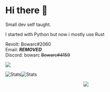 <h1> Hi there 👋</h1>

<a>
  Small dev self taught.

  I started with Python but now i mostly use Rust  

  Revolt: Bowarc#2060  
  Email: ***REMOVED***  
  Discord: bowarc ~~Bowarc#4159~~
</a>




<a href="https://github.com/Bowarc">
  <img src="https://github-readme-stats.vercel.app/api/top-langs/?username=Bowarc&langs_count=10&exclude_repo=&hide=jupyter%20notebook,vim%20script,cmake,makefile,batchfile,emacs%20lisp&layout=default&card_width=800&hide_border=true&theme=transparent" />
</a>
<!--
<p><img align="center" src="https://github-readme-stats.vercel.app/api/top-langs?username=bowarc&show_icons=true&theme=transparent&hide_border=true&locale=en&layout=compact" alt="bowarc" /></p>
-->

![Stats](https://github-readme-stats.vercel.app/api?username=Bowarc&show_icons=true&theme=transparent&hide_border=true&locale=en&layout=compact)![Stats](https://github-readme-streak-stats.herokuapp.com/?user=Bowarc&hide_border=true&card_width=338&theme=transparent)


<!--
Good but not perfect
![Stats](http://github-profile-summary-cards.vercel.app/api/cards/stats?username=Bowarc&theme=transparent)
-->








<p align="center">
  <a href="https://github.com/Bowarc">
    <img src="https://komarev.com/ghpvc/?username=Bowarc&color=blue&style=flat)" />
  </a>
</p>




</details>

<!--
<p align="center">
  <a href="https://github.com/Bowarc">
    <img src="https://komarev.com/ghpvc/?username=Bowarc&color=blue&style=flat)" />
  </a>
</p>
-->

<!--
**Bowarc/Bowarc** is a ✨ _special_ ✨ repository because its `README.md` (this file) appears on your GitHub profile.

Here are some ideas to get you started:

- 🔭 I’m currently working on ...
- 🌱 I’m currently learning ...
- 👯 I’m looking to collaborate on ...
- 🤔 I’m looking for help with ...
- 💬 Ask me about ...
- 📫 How to reach me: ...
- 😄 Pronouns: ...
- ⚡ Fun fact: ...
-->
